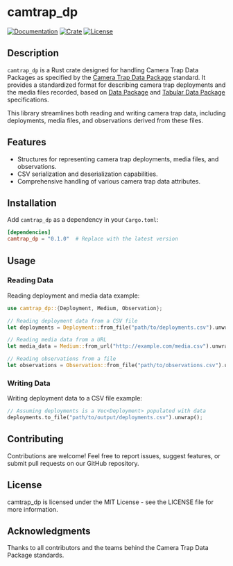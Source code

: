 # camtrap_dp

[![Documentation](https://img.shields.io/badge/docs-latest-brightgreen.svg?style=flat-square)](https://docs.rs/camtrap_dp/latest/camtrap_dp/)
[![Crate](https://img.shields.io/crates/v/camtrap_dp.svg?style=flat-square)](https://crates.io/crates/camtrap_dp)
[![License](https://img.shields.io/crates/l/camtrap_dp.svg?style=flat-square)](https://crates.io/crates/camtrap_dp)

## Description

`camtrap_dp` is a Rust crate designed for handling Camera Trap Data Packages as specified by the [Camera Trap Data Package](https://camtrap-dp.tdwg.org/data/) standard. It provides a standardized format for describing camera trap deployments and the media files recorded, based on [Data Package](https://frictionlessdata.io/specs/data-package/) and [Tabular Data Package](https://frictionlessdata.io/specs/tabular-data-package/) specifications.

This library streamlines both reading and writing camera trap data, including deployments, media files, and observations derived from these files.

## Features

- Structures for representing camera trap deployments, media files, and observations.
- CSV serialization and deserialization capabilities.
- Comprehensive handling of various camera trap data attributes.

## Installation

Add `camtrap_dp` as a dependency in your `Cargo.toml`:

```toml
[dependencies]
camtrap_dp = "0.1.0"  # Replace with the latest version
```

## Usage

### Reading Data

Reading deployment and media data example:

```rust
use camtrap_dp::{Deployment, Medium, Observation};

// Reading deployment data from a CSV file
let deployments = Deployment::from_file("path/to/deployments.csv").unwrap();

// Reading media data from a URL
let media_data = Medium::from_url("http://example.com/media.csv").unwrap();

// Reading observations from a file
let observations = Observation::from_file("path/to/observations.csv").unwrap();
```

### Writing Data

Writing deployment data to a CSV file example:

```rust
// Assuming deployments is a Vec<Deployment> populated with data
deployments.to_file("path/to/output/deployments.csv").unwrap();
```

## Contributing

Contributions are welcome! Feel free to report issues, suggest features, or submit pull requests on our GitHub repository.

## License

camtrap_dp is licensed under the MIT License - see the LICENSE file for more information.

## Acknowledgments

Thanks to all contributors and the teams behind the Camera Trap Data Package standards.
